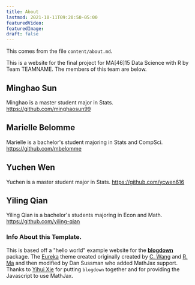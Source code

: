```yaml
---
title: About
lastmod: 2021-10-11T09:20:50-05:00
featuredVideo:
featuredImage:
draft: false
---
```


This comes from the file `content/about.md`.

This is a website for the final project for MA[46]15 Data Science with R by Team TEAMNAME.
The members of this team are below.

## Minghao Sun

Minghao is a master student major in Stats.
https://github.com/minghaosun99

## Marielle Belomme
Marielle is a bachelor's student majoring in Stats and CompSci.
https://github.com/mbelomme

## Yuchen Wen

Yuchen is a master student major in Stats.
https://github.com/ycwen616

## Yiling Qian

Yiling Qian is a bachelor's students majoring in Econ and Math.
https://github.com/yiling-qian

<!-- Please leave in the information below -->


### Info About this Template.

This is based off a "hello world" example website for the [**blogdown**](https://github.com/rstudio/blogdown) package. The [Eureka](https://www.wangchucheng.com/en/docs/eureka/) theme created originally created by  [C. Wang](https://www.wangchucheng.com/zh/) and [R. Ma](https://www.ruiqima.com/zh/) and then modified by Dan Sussman who added MathJax support. Thanks to [Yihui Xie](https://github.com/yihui/) for putting `blogdown` together and for providing the Javascript to use MathJax.
